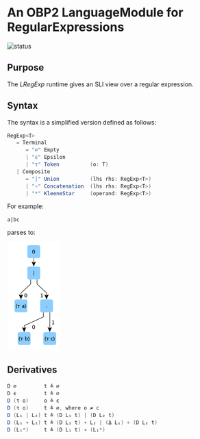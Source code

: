 # An OBP2 LanguageModule for RegularExpressions

![status](https://github.com/plug-obp/obp2-runtime-lregexp/actions/workflows/gradle.yml/badge.svg)

## Purpose

The *LRegExp* runtime gives an SLI view over a regular expression.

## Syntax

The syntax is a simplified version defined as follows:

```scala
RegExp<T> 
   = Terminal
      = "∅" Empty
      | "ϵ" Epsilon
      | "τ" Token          (o: T)
   | Composite 
      = "|" Union          (lhs rhs: RegExp<T>)          
      | "∘" Concatenation  (lhs rhs: RegExp<T>)
      | "*" KleeneStar     (operand: RegExp<T>)
```

For example: 
```regexp
a|bc
```
parses to:

![img.png](./img.png)

## Derivatives

```scala
D ∅         t ≜ ∅
D ϵ         t ≜ ∅
D (τ o)     o ≜ ϵ
D (τ o)     t ≜ ∅, where o ≠ c
D (L₁ | L₂) t ≜ (D L₁ t) | (D L₂ t)
D (L₁ ∘ L₂) t ≜ (D L₁ t) ∘ L₂ | (Δ L₁) ∘ (D L₂ t)
D (L₁*)     t ≜ (D L₁ t) ∘ (L₁*)
```